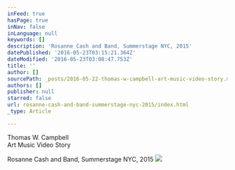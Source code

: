 ```yaml
---
inFeed: true
hasPage: true
inNav: false
inLanguage: null
keywords: []
description: 'Rosanne Cash and Band, Summerstage NYC, 2015'
datePublished: '2016-05-23T03:15:21.364Z'
dateModified: '2016-05-23T03:08:47.753Z'
title: ''
author: []
sourcePath: _posts/2016-05-22-thomas-w-campbell-art-music-video-story.md
authors: []
publisher: null
starred: false
url: rosanne-cash-and-band-summerstage-nyc-2015/index.html
_type: Article

---
```

Thomas W. Campbell  
Art Music Video Story

Rosanne Cash and Band, Summerstage NYC, 2015
![](https://the-grid-user-content.s3-us-west-2.amazonaws.com/b8396201-cab6-4f97-98e7-01e6f33e933d.jpg)